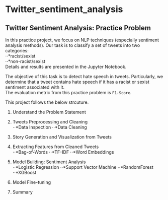 # Twitter_sentiment_analysis
 
## Twitter Sentiment Analysis: Practice Problem
In this practice project, we focus on NLP techniques (especially sentiment analysis methods). Our task is to classify a set of tweets into two categories:  
⋅⋅*racist/sexist  
⋅⋅*non-racist/sexist  
Details and results are presented in the Jupyter Notebook.   
  
The objective of this task is to detect hate speech in tweets. Particularly, we determine that a tweet contains hate speech if it has a racist or sexist sentiment associated with it.  
The evaluation metric from this practice problem is `F1-Score`.   
  
This project follows the below strcuture. 

1. Understand the Problem Statement  
  
2. Tweets Preprocessing and Cleaning    
⋅⋅*Data Inspection
⋅⋅*Data Cleaning  
  
3. Story Generation and Visualization from Tweets  
  
4. Extracting Features from Cleaned Tweets  
⋅⋅*Bag-of-Words
⋅⋅*TF-IDF
⋅⋅*Word Embeddings  
  
5. Model Building: Sentiment Analysis  
⋅⋅*Logistic Regression
⋅⋅*Support Vector Machine
⋅⋅*RandomForest
⋅⋅*XGBoost  
  
6. Model Fine-tuning
7. Summary

